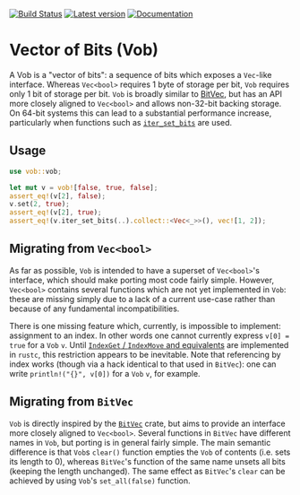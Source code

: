 [![Build Status](https://api.travis-ci.org/softdevteam/vob.svg?branch=master)](https://travis-ci.org/softdevteam/vob)
[![Latest version](https://img.shields.io/crates/v/vob.svg)](https://crates.io/crates/vob)
[![Documentation](https://docs.rs/vob/badge.svg)](https://docs.rs/vob)

# Vector of Bits (Vob)

A Vob is a "vector of bits": a sequence of bits which exposes a `Vec`-like
interface. Whereas `Vec<bool>` requires 1 byte of storage per bit, `Vob`
requires only 1 bit of storage per bit. `Vob` is broadly
similar to [BitVec](https://crates.io/crates/bit-vec), but has an API more
closely aligned to `Vec<bool>` and allows non-32-bit backing storage. On 64-bit
systems this can lead to a substantial performance increase, particularly
when functions such as
[`iter_set_bits`](https://docs.rs/vob/0.1.0/vob/struct.Vob.html#method.iter_set_bits)
are used.

## Usage

```rust
use vob::vob;

let mut v = vob![false, true, false];
assert_eq!(v[2], false);
v.set(2, true);
assert_eq!(v[2], true);
assert_eq!(v.iter_set_bits(..).collect::<Vec<_>>(), vec![1, 2]);
```

## Migrating from `Vec<bool>`

As far as possible, `Vob` is intended to have a superset of `Vec<bool>`'s interface, which
should make porting most code fairly simple. However, `Vec<bool>` contains several functions
which are not yet implemented in `Vob`: these are missing simply due to a lack of a current
use-case rather than because of any fundamental incompatibilities.

There is one missing feature which, currently, is impossible to implement: assignment to an
index. In other words one cannot currently express `v[0] = true` for a `Vob` `v`. Until
[`IndexGet` / `IndexMove` and equivalents](https://github.com/rust-lang/rfcs/issues/997) are
implemented in `rustc`, this restriction appears to be inevitable. Note that referencing by
index works (though via a hack identical to that used in `BitVec`): one can write
`println!("{}", v[0])` for a `Vob` `v`, for example.


## Migrating from `BitVec`

`Vob` is directly inspired by the [`BitVec`](https://crates.io/crates/bit-vec) crate, but
aims to provide an interface more closely aligned to `Vec<bool>`. Several functions in
`BitVec` have different names in `Vob`, but porting is in general fairly simple. The main
semantic difference is that `Vob`s `clear()` function empties the `Vob` of contents
(i.e. sets its length to 0), whereas `BitVec`'s function of the same name unsets all bits
(keeping the length unchanged). The same effect as `BitVec`'s `clear` can be achieved by
using `Vob`'s `set_all(false)` function.
